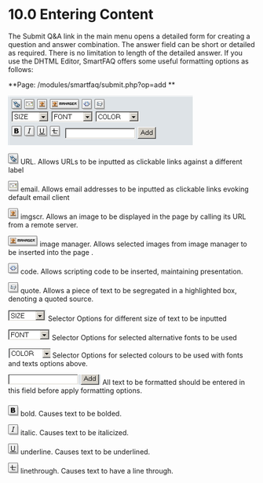 # 10.0 Entering Content


The Submit Q&A link in the main menu opens a detailed form for creating a question and answer combination. The answer field can be short or detailed as required. There is no limitation to length of the detailed answer. 
If you use the DHTML Editor, SmartFAQ offers some useful formatting options as follows:


**Page: /modules/smartfaq/submit.php?op=add **

![image001.png](../../assets/user-format.png)

 ![image001.png](../../assets/url.gif) URL. Allows URLs to be inputted as clickable links against a different label

 ![image001.png](../../assets/email.gif) email. Allows email addresses to be inputted as clickable links evoking default email client

 ![image001.png](../../assets/imgsrc.gif) imgscr. Allows an image to be displayed in the page by calling its URL from a remote server.

 ![image001.png](../../assets/image.gif) image manager. Allows selected images from image manager to be inserted into the page .

 ![image001.png](../../assets/code.gif) code. Allows scripting code to be inserted, maintaining presentation.

 ![image001.png](../../assets/quote.gif) quote. Allows a piece of text to be segregated in a highlighted box, denoting a quoted source.

 ![image001.png](../../assets/size.png) Selector Options for different size of text to be inputted

 ![image001.png](../../assets/font.png) Selector Options for selected alternative fonts to be used

 ![image001.png](../../assets/colour.png) Selector Options for selected colours to be used with fonts and texts options above.

 ![image001.png](../../assets/add.png) All text to be formatted should be entered in this field before apply formatting options.

 ![image001.png](../../assets/bold.gif) bold. Causes text to be bolded.

 ![image001.png](../../assets/italic.gif) italic. Causes text to be italicized.

 ![image001.png](../../assets/underline.gif) underline. Causes text to be underlined.
 
![image001.png](../../assets/linethrough.gif) linethrough.  Causes text to have a line through. 



